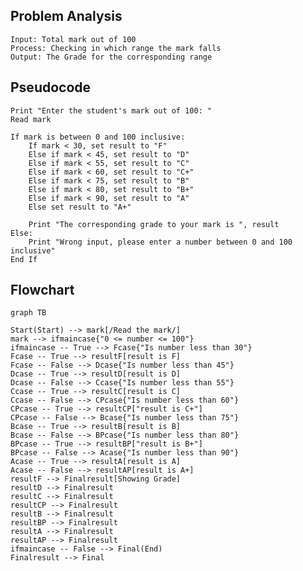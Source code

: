 ## Problem Analysis
    Input: Total mark out of 100
    Process: Checking in which range the mark falls
    Output: The Grade for the corresponding range

## Pseudocode
    
    Print "Enter the student's mark out of 100: "
    Read mark
    
    If mark is between 0 and 100 inclusive:
        If mark < 30, set result to "F"
        Else if mark < 45, set result to "D"
        Else if mark < 55, set result to "C"
        Else if mark < 60, set result to "C+"
        Else if mark < 75, set result to "B"
        Else if mark < 80, set result to "B+"
        Else if mark < 90, set result to "A"
        Else set result to "A+"
        
        Print "The corresponding grade to your mark is ", result
    Else:
        Print "Wrong input, please enter a number between 0 and 100 inclusive"
    End If

## Flowchart

```mermaid
graph TB

Start(Start) --> mark[/Read the mark/]
mark --> ifmaincase{"0 <= number <= 100"}
ifmaincase -- True --> Fcase{"Is number less than 30"}
Fcase -- True --> resultF[result is F]
Fcase -- False --> Dcase{"Is number less than 45"}
Dcase -- True --> resultD[result is D]
Dcase -- False --> Ccase{"Is number less than 55"}
Ccase -- True --> resultC[result is C]
Ccase -- False --> CPcase{"Is number less than 60"}
CPcase -- True --> resultCP["result is C+"]
CPcase -- False --> Bcase{"Is number less than 75"}
Bcase -- True --> resultB[result is B]
Bcase -- False --> BPcase{"Is number less than 80"}
BPcase -- True --> resultBP["result is B+"]
BPcase -- False --> Acase{"Is number less than 90"}
Acase -- True --> resultA[result is A]
Acase -- False --> resultAP[result is A+]
resultF --> Finalresult[Showing Grade]
resultD --> Finalresult
resultC --> Finalresult
resultCP --> Finalresult
resultB --> Finalresult
resultBP --> Finalresult
resultA --> Finalresult
resultAP --> Finalresult
ifmaincase -- False --> Final(End)
Finalresult --> Final
